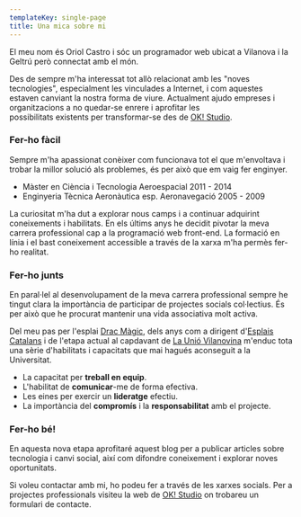 ```yaml
---
templateKey: single-page
title: Una mica sobre mi
---
```


El meu nom és Oriol Castro i sóc un programador web ubicat a Vilanova i la Geltrú però connectat amb el món.

Des de sempre m'ha interessat tot allò relacionat amb les "noves tecnologies", especialment les vinculades a Internet, i com aquestes estaven canviant la nostra forma de viure. Actualment ajudo empreses i organitzacions a no quedar-se enrere i aprofitar les possibilitats existents per transformar-se des de [OK! Studio](https://www.okstudio.tech/).

### Fer-ho fàcil

Sempre m'ha apassionat conèixer com funcionava tot el que m'envoltava i trobar la millor solució als problemes, és per això que em vaig fer enginyer.

- Màster en Ciència i Tecnologia Aeroespacial 2011 - 2014
- Enginyeria Tècnica Aeronàutica esp. Aeronavegació 2005 - 2009

La curiositat m'ha dut a explorar nous camps i a continuar adquirint coneixements i habilitats. En els últims anys he decidit pivotar la meva carrera professional cap a la programació web front-end. La formació en línia i el bast coneixement accessible a través de la xarxa m'ha permès fer-ho realitat.

### Fer-ho junts

En paral·lel al desenvolupament de la meva carrera professional sempre he tingut clara la importància de participar de projectes socials col·lectius. És per això que he procurat mantenir una vida associativa molt activa.

Del meu pas per l'esplai [Drac Màgic](http://dracmagic.org/), dels anys com a dirigent d'[Esplais Catalans](http://esplac.cat/) i de l'etapa actual al capdavant de [La Unió Vilanovina](http://www.launiovilanovina.cat/) m'enduc tota una sèrie d'habilitats i capacitats que mai hagués aconseguit a la Universitat.

- La capacitat per **treball en equip**.
- L'habilitat de **comunicar**-me de forma efectiva.
- Les eines per exercir un **lideratge** efectiu.
- La importància del **compromís** i la **responsabilitat** amb el projecte.

### Fer-ho bé!

En aquesta nova etapa aprofitaré aquest blog per a publicar articles sobre tecnologia i canvi social, així com difondre coneixement i explorar noves oportunitats.

Si voleu contactar amb mi, ho podeu fer a través de les xarxes socials. Per a projectes professionals visiteu la web de [OK! Studio](https://www.okstudio.tech/) on trobareu un formulari de contacte.
